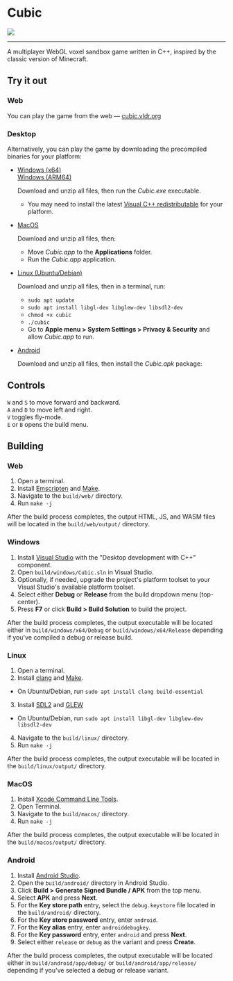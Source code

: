 # Cubic

[![](https://i.imgur.com/5tS5i3M.png)](https://cubic.vldr.org/)

---

A multiplayer WebGL voxel sandbox game written in C++, inspired by the classic version of Minecraft.

## Try it out

### Web
You can play the game from the web — [cubic.vldr.org](https://cubic.vldr.org/)

### Desktop

Alternatively, you can play the game by downloading the precompiled binaries for your platform:

- [Windows (x64)](https://github.com/vldr/Cubic/releases/download/Build/Cubic_Windows_x64.zip)  
[Windows (ARM64)](https://github.com/vldr/Cubic/releases/download/Build/Cubic_Windows_ARM64.zip)

  Download and unzip all files, then run the *Cubic.exe* executable.
  - You may need to install the latest [Visual C++ redistributable](https://aka.ms/vs/17/release/vc_redist.x64.exe) for your platform.
- [MacOS](https://github.com/vldr/Cubic/releases/download/Build/Cubic_MacOS.zip)

  Download and unzip all files, then:
  * Move *Cubic.app* to the **Applications** folder.
  * Run the *Cubic.app* application.
- [Linux (Ubuntu/Debian)](https://github.com/vldr/Cubic/releases/download/Build/Cubic_Linux.zip)

  Download and unzip all files, then in a terminal, run:
  * `sudo apt update`
  * `sudo apt install libgl-dev libglew-dev libsdl2-dev`
  * `chmod +x cubic`
  * `./cubic`
  * Go to **Apple menu > System Settings > Privacy & Security** and allow *Cubic.app* to run.
- [Android](https://github.com/vldr/Cubic/releases/download/Build/Cubic_Android.zip)

  Download and unzip all files, then install the *Cubic.apk* package:

## Controls

`W` and `S` to move forward and backward.   
`A` and `D` to move left and right.  
`V` toggles fly-mode.  
`E` or `B` opens the build menu.  

## Building

### Web

1. Open a terminal.
2. Install [Emscripten](https://emscripten.org/docs/getting_started/downloads.html) and [Make](https://www.gnu.org/software/make/manual/make.html).
3. Navigate to the `build/web/` directory.
4. Run `make -j`

After the build process completes, the output HTML, JS, and WASM files will be located in the `build/web/output/` directory.

### Windows

1. Install [Visual Studio](https://visualstudio.microsoft.com/#vs-section) with the "Desktop development with C++" component.
2. Open `build/windows/Cubic.sln` in Visual Studio.
3. Optionally, if needed, upgrade the project's platform toolset to your Visual Studio's available platform toolset.
4. Select either **Debug** or **Release** from the build dropdown menu (top-center).
5. Press **F7** or click **Build > Build Solution** to build the project.

After the build process completes, the output executable will be located either in `build/windows/x64/Debug` or 
`build/windows/x64/Release` depending if you've compiled a debug or release build.

### Linux

1. Open a terminal.
2. Install [clang](https://clang.llvm.org/) and [Make](https://www.gnu.org/software/make/manual/make.html).
* On Ubuntu/Debian, run `sudo apt install clang build-essential`
3. Install [SDL2](https://wiki.libsdl.org/SDL2/Installation#linuxunix) and [GLEW](https://glew.sourceforge.net/install.html) 
* On Ubuntu/Debian, run `sudo apt install libgl-dev libglew-dev libsdl2-dev`
4. Navigate to the `build/linux/` directory.
5. Run `make -j`

After the build process completes, the output executable will be located in the `build/linux/output/` directory.

### MacOS

1. Install [Xcode Command Line Tools](https://mac.install.guide/commandlinetools/4.html).
2. Open Terminal. 
3. Navigate to the `build/macos/` directory.
4. Run `make -j`

After the build process completes, the output executable will be located in the `build/macos/output/` directory.

### Android

1. Install [Android Studio](https://developer.android.com/studio).
2. Open the `build/android/` directory in Android Studio.
3. Click **Build > Generate Signed Bundle / APK** from the top menu.
4. Select **APK** and press **Next**.
5. For the **Key store path** entry, select the `debug.keystore` file located in the `build/android/` directory.
6. For the **Key store password** entry, enter `android`.
7. For the **Key alias** entry, enter `androiddebugkey`.
8. For the **Key password** entry, enter `android` and press **Next**.
9. Select either `release` or `debug` as the variant and press **Create**.

After the build process completes, the output executable will be located either in `build/android/app/debug/` or 
`build/android/app/release/` depending if you've selected a debug or release variant.


